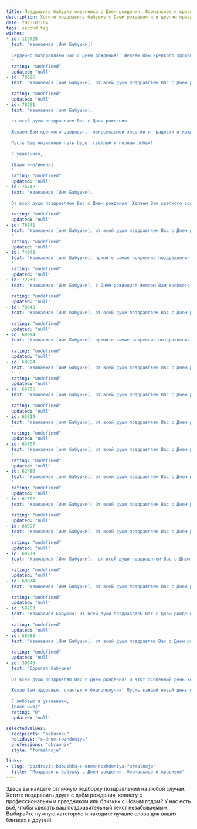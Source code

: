 ```yaml
---
title: Поздравить бабушку охранника c Днем рождения. Формальное и красивое
description: Хотите поздравить бабушку c Днем рождения или другим праздником? Наш ИИ создаст незабываемое поздравление, а вы обязательно выделитесь среди других.  
date: 2025-01-04
tags: second tag
wishes:
- id: 129728
  text: "Уважаемая [Имя Бабушки]!
  
  Сердечно поздравляем Вас с Днём рождения!  Желаем Вам крепкого здоровья, долголетия,  радости и мира в душе. Пусть каждый день дарит Вам только позитивные эмоции и приятные моменты.  Мы высоко ценим Ваш труд и преданность профессии охранника.  Пусть Ваша жизнь будет наполнена теплом, заботой и любовью близких.  Счастья Вам и всех благ!
  "
  rating: "undefined"
  updated: "null"
- id: 78826
  text: "Уважаемая [имя Бабушки], от всей души поздравляем Вас с Днем рождения! Желаем Вам крепкого здоровья, долгих лет жизни, благополучия и спокойствия. Пусть каждый день приносит Вам радость и светлые моменты. Спасибо Вам за Вашу заботу и доброту.
  "
  rating: "undefined"
  updated: "null"
- id: 78261
  text: "Уважаемая [имя Бабушки],
  
  от всей души поздравляем Вас с Днем рождения!
  
  Желаем Вам крепкого здоровья,  неиссякаемой энергии и  радости в каждом дне.
  
  Пусть Ваш жизненный путь будет светлым и полным любви!
  
  С уважением,
  
  [Ваше имя/имена]
  "
  rating: "undefined"
  updated: "null"
- id: 76742
  text: "Уважаемая [Имя Бабушки],
  
  От всей души поздравляем Вас с Днем рождения! Желаем Вам крепкого здоровья, бодрости духа и долгих лет жизни. Пусть Ваша работа охранника приносит Вам удовлетворение, а жизнь будет наполнена радостью, любовью и благополучием.
  "
  rating: "undefined"
  updated: "null"
- id: 76741
  text: "Уважаемая [имя Бабушки], от всей души поздравляем Вас с Днем рождения! Желаем Вам крепкого здоровья, бодрости духа и долгих лет жизни! Пусть Ваша работа охранника приносит Вам удовлетворение, а жизнь будет наполнена добром и радостью!
  "
  rating: "undefined"
  updated: "null"
- id: 74048
  text: "Уважаемая [имя Бабушки], примите самые искренние поздравления с Днем рождения!  Желаем Вам крепкого здоровья, оптимизма, благополучия и долгих лет жизни. Пусть Ваша работа охранника приносит Вам удовлетворение и уважение, а родные всегда радуют Вас своим вниманием и любовью.
  "
  rating: "undefined"
  updated: "null"
- id: 72730
  text: "Уважаемая [Имя Бабушки], с Днём рождения! Желаем Вам крепкого здоровья, семейного благополучия и долгих лет жизни! Пусть Ваша профессия охранника приносит Вам удовлетворение, а дом всегда будет наполнен теплом и любовью!
  "
  rating: "undefined"
  updated: "null"
- id: 70948
  text: "Уважаемая [имя бабушки], от всей души поздравляем Вас с Днем рождения! Желаем Вам крепкого здоровья, долгих лет жизни,  счастья и  радости. Пусть Ваша работа,  охраняя покой и  безопасность, будет  в радость.
  "
  rating: "undefined"
  updated: "null"
- id: 68994
  text: "Уважаемая [имя Бабушки], примите самые искренние поздравления с Днем рождения! Желаем Вам крепкого здоровья, оптимизма и благополучия. Пусть работа охранника приносит Вам удовлетворение, а жизнь будет наполнена радостными моментами!
  "
  rating: "undefined"
  updated: "null"
- id: 68094
  text: "Уважаемая [Имя Бабушки], от всей души поздравляем Вас с Днем рождения!  Желаем Вам крепкого здоровья, бодрости духа и неиссякаемой энергии. Пусть Ваша работа охранника приносит Вам удовлетворение, а Ваш богатый жизненный опыт продолжает вдохновлять окружающих.
  "
  rating: "undefined"
  updated: "null"
- id: 66735
  text: "Уважаемая [имя бабушки], от всей души поздравляем Вас с Днем рождения! Желаем Вам крепкого здоровья, долгих лет жизни, благополучия и радости. Пусть Ваш труд охранника всегда будет востребован, а Ваша жизнь будет наполнена теплом и любовью близких.
  "
  rating: "undefined"
  updated: "null"
- id: 65519
  text: "Уважаемая [имя Бабушки], от всей души поздравляем Вас с Днем рождения! Желаем Вам крепкого здоровья, долголетия, благополучия и радости. Пусть Ваша жизнь будет наполнена любовью близких, теплом домашнего очага и приятными моментами.  Мы благодарим Вас за Вашу преданность и труд, особенно за Ваш вклад в охрану порядка и безопасности.  Счастья Вам и всего самого доброго!
  "
  rating: "undefined"
  updated: "null"
- id: 63767
  text: "Уважаемая [имя бабушки], от всей души поздравляем Вас с Днем рождения! Желаем Вам крепкого здоровья, долгих лет жизни, тепла, радости  и благополучия. Пусть Ваша жизнь будет наполнена любовью близких,  а работа охранником приносит удовлетворение и признание.
  "
  rating: "undefined"
  updated: "null"
- id: 62486
  text: "Уважаемая [имя Бабушки], от всей души поздравляем Вас с Днем рождения! Желаем Вам крепкого здоровья, долгих лет жизни, благополучия и радости. Пусть каждый день будет наполнен любовью, заботой и яркими событиями. Отдельную благодарность выражаем за Вашу безупречную службу в качестве охранника, за Вашу ответственность и преданность делу.
  "
  rating: "undefined"
  updated: "null"
- id: 61502
  text: "Уважаемая [имя Бабушки]! От всей души поздравляем Вас с Днем рождения! Желаем Вам крепкого здоровья,  неиссякаемой энергии и  радости от каждого прожитого дня. Пусть Ваша жизнь будет наполнена  теплотой, любовью и заботой близких.
  "
  rating: "undefined"
  updated: "null"
- id: 60997
  text: "Уважаемая [имя Бабушки], от всей души поздравляем Вас с Днём рождения! Желаем Вам крепкого здоровья, бодрости духа и долгих лет жизни. Пусть Ваша работа охранника приносит Вам удовлетворение и уважение, а дом всегда будет наполнен любовью и теплом.
  "
  rating: "undefined"
  updated: "null"
- id: 60279
  text: "Уважаемая [Имя Бабушки],  от всей души поздравляем Вас с Днем рождения! Желаем Вам крепкого здоровья, долгих лет жизни и мирного неба над головой. Пусть Ваша жизнь будет наполнена радостью, любовью и заботой близких. Желаем Вам, чтобы Ваша профессия охранника приносила Вам удовлетворение и чувство гордости за свою работу.
  "
  rating: "undefined"
  updated: "null"
- id: 60074
  text: "Уважаемая [Имя Бабушки], от всей души поздравляем Вас с Днем рождения! Желаем Вам крепкого здоровья,  радости,  спокойствия  и  всего  самого  хорошего  в  жизни. Ваша  профессия  охранника  требует  немалой  ответственности  и  мужества,  и  мы  глубоко  уважаем  Вашу  работу. Пусть  Ваша  жизнь  будет  наполнена  теплотой  любви,  успехами  и  счастьем. С  Днем  рождения!
  "
  rating: "undefined"
  updated: "null"
- id: 59283
  text: "Уважаемая Бабушка! От всей души поздравляем Вас с Днем рождения! Желаем Вам крепкого здоровья, долгих лет жизни, спокойствия и благополучия. Пусть Ваш богатый жизненный опыт и мудрость всегда будут опорой для близких, а Ваша работа охранника приносит Вам удовлетворение и признание.
  "
  rating: "undefined"
  updated: "null"
- id: 58788
  text: "Уважаемая [Имя Бабушки], от всей души поздравляю Вас с Днем рождения! Желаю Вам крепкого здоровья, долгих лет жизни, семейного благополучия и  радости от каждого прожитого дня. Пусть Ваша работа охранника приносит Вам удовлетворение, а забота и любовь близких согревают Ваше сердце.
  "
  rating: "undefined"
  updated: "null"
- id: 39046
  text: "Дорогая бабушка!
  
  От всей души поздравляю Вас с Днём рождения! В этот особенный день хочу выразить Вам свою безграничную благодарность и уважение. Вы — не только мудрый наставник и заботливый человек, но и настоящий охранник нашего семейного очага, который всегда оберегает нас своим теплом и любовью.
  
  Желаю Вам здоровья, счастья и благополучия! Пусть каждый новый день приносит только радость, а рядом всегда будут дорогие сердцу люди. Вы заслуживаете только самого лучшего!
  
  С любовью и уважением,
  [Ваше имя]"
  rating: "0"
  updated: "null"

selectedValues:
  recipients: "babushku"
  holidays: "s-dnem-rozhdeniya"
  professions: "ohrannik"
  style: "formalnoje"

links:
- slug: "pozdravit-babushku-s-dnem-rozhdeniya-formalnoje"
  title: "Поздравить бабушку c Днем рождения. Формальное и красивое"
---
```


Здесь вы найдете отличную подборку поздравлений на любой случай. 
Хотите поздравить друга с днём рождения, коллегу с профессиональным праздником или близких с Новым годом? У нас есть всё, чтобы сделать ваш поздравительный текст незабываемым. Выбирайте нужную категорию и находите лучшие слова для ваших близких и друзей!
